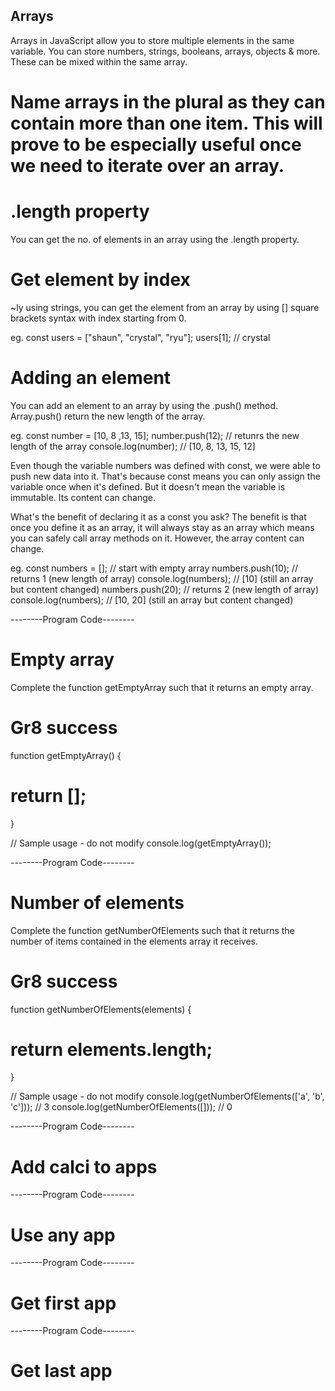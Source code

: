 
## Arrays

Arrays in JavaScript allow you to store multiple elements in the same variable. You can store numbers, strings, booleans, arrays, objects & more. These can be mixed within the same array.

# Name arrays in the plural as they can contain more than one item. This will prove to be especially useful once we need to iterate over an array.

# .length property

You can get the no. of elements in an array using the .length property.

# Get element by index

~ly using strings, you can get the element from an array by using [] square brackets syntax with index starting from 0.

eg. const users = ["shaun", "crystal", "ryu"];
    users[1]; // crystal

# Adding an element

You can add an element to an array by using the .push() method. Array.push() return the new length of the array.

eg. const number = [10, 8 ,13, 15];
    number.push(12); // retunrs the new length of the array
    console.log(number); // [10, 8, 13, 15, 12]

Even though the variable numbers was defined with const, we were able to push new data into it.
That's because const means you can only assign the variable once when it's defined. But it doesn't mean the variable is immutable. Its content can change.

What's the benefit of declaring it as a const you ask? The benefit is that once you define it as an array, it will always stay as an array which means you can safely call array methods on it. However, the array content can change.

eg. const numbers = []; // start with empty array
    numbers.push(10); // returns 1 (new length of array)
    console.log(numbers); // [10] (still an array but content changed)
    numbers.push(20); // returns 2 (new length of array)
    console.log(numbers); // [10, 20] (still an array but content changed)


--------Program Code--------
# Empty array
Complete the function getEmptyArray such that it returns an empty array.
# Gr8 success 

function getEmptyArray() {
# return [];
}

// Sample usage - do not modify
console.log(getEmptyArray());


--------Program Code--------
# Number of elements
Complete the function getNumberOfElements such that it returns the number of items contained in the elements array it receives.

# Gr8 success
function getNumberOfElements(elements) {
# return elements.length;
}

// Sample usage - do not modify
console.log(getNumberOfElements(['a', 'b', 'c'])); // 3
console.log(getNumberOfElements([])); // 0


--------Program Code--------
# Add calci to apps

--------Program Code--------
# Use any app

--------Program Code--------
# Get first app

--------Program Code--------
# Get last app
